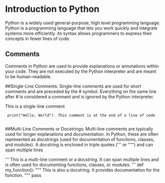 # Introduction to Python
Python is a widely used general-purpose, high level programming language. 
Python is a programming language that lets you work quickly and integrate systems more efficiently. 
its syntax allows programmers to express their concepts in fewer lines of code. 

## Comments 

Comments in Python are used to provide explanations or annotations within your code. 
They are not executed by the Python interpreter and are meant to be human-readable.

##Single-Line Comments: Single-line comments are used for short comments and are preceded by the # symbol.
Everything on the same line after # is considered a comment and is ignored by the Python interpreter. 

This is a single-line comment 
```
 print("Hello, World")  This comment is at the end of a line of code
 
```
 
##Multi-Line Comments or Docstrings: Multi-line comments are typically used for longer explanations and documentation. 
In Python, these are often represented as docstrings (used for documentation of functions, classes, and modules).
A docstring is enclosed in triple quotes (''' or """) and can span multiple lines

'''
This is a multi-line comment or a docstring.
It can span multiple lines and is often used for documenting functions, classes, or modules.
'''
def my_function():
    """
    This is also a docstring.
    It provides documentation for the function.
    """
    pass
